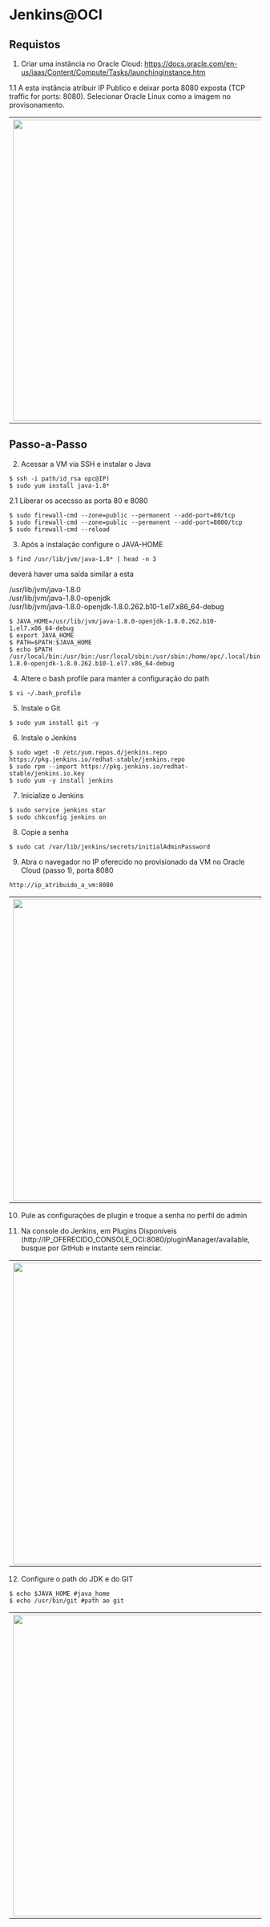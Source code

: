 # Jenkins@OCI


## Requistos
1. Criar uma instância no Oracle Cloud: https://docs.oracle.com/en-us/iaas/Content/Compute/Tasks/launchinginstance.htm <br>

1.1 A esta instância atribuir IP Publico e deixar porta 8080 exposta (TCP traffic for ports: 8080). Selecionar Oracle Linux como a imagem no provisonamento.


<table>
    <tbody>
        <tr>
        <th><img align="left" width="600" src="https://objectstorage.us-ashburn-1.oraclecloud.com/n/idsvh8rxij5e/b/imagens_git/o/Captura%20de%20tela%20de%202021-01-30%2015-51-53.png"/></th>
        </tr>
    </tbody>
</table>



## Passo-a-Passo
2. Acessar a VM via SSH e instalar o Java

```
$ ssh -i path/id_rsa opc@IP)
$ sudo yum install java-1.8*
```

2.1 Liberar os acecsso as porta 80 e 8080

```
$ sudo firewall-cmd --zone=public --permanent --add-port=80/tcp
$ sudo firewall-cmd --zone=public --permanent --add-port=8080/tcp
$ sudo firewall-cmd --reload
```

3. Após a instalação configure o JAVA-HOME

```
$ find /usr/lib/jvm/java-1.8* | head -n 3
```

deverá haver uma saída similar a esta


/usr/lib/jvm/java-1.8.0<br>
/usr/lib/jvm/java-1.8.0-openjdk<br>
/usr/lib/jvm/java-1.8.0-openjdk-1.8.0.262.b10-1.el7.x86_64-debug<br>

```
$ JAVA_HOME=/usr/lib/jvm/java-1.8.0-openjdk-1.8.0.262.b10-1.el7.x86_64-debug
$ export JAVA_HOME
$ PATH=$PATH:$JAVA_HOME
$ echo $PATH
/usr/local/bin:/usr/bin:/usr/local/sbin:/usr/sbin:/home/opc/.local/bin:/home/opc/bin:/usr/lib/jvm/java-1.8.0-openjdk-1.8.0.262.b10-1.el7.x86_64-debug
```

4. Altere o bash profile para manter a configuração do path

```
$ vi ~/.bash_profile 
```

5. Instale o Git

```
$ sudo yum install git -y
```

6. Instale o Jenkins

```
$ sudo wget -O /etc/yum.repos.d/jenkins.repo https://pkg.jenkins.io/redhat-stable/jenkins.repo
$ sudo rpm --import https://pkg.jenkins.io/redhat-stable/jenkins.io.key
$ sudo yum -y install jenkins
```

7. Inicialize o Jenkins

```
$ sudo service jenkins star
$ sudo chkconfig jenkins on
```

8. Copie a senha
```
$ sudo cat /var/lib/jenkins/secrets/initialAdminPassword
```

9. Abra o navegador no IP oferecido no provisionado da VM no Oracle Cloud (passo 1), porta 8080
```
http://ip_atribuido_a_vm:8080
```

<table>
    <tbody>
        <tr>
        <th><img align="left" width="600" src="https://objectstorage.us-ashburn-1.oraclecloud.com/n/idsvh8rxij5e/b/imagens_git/o/Captura%20de%20tela%20de%202021-01-30%2015-23-56.png"/></th>
        </tr>
    </tbody>
</table>


10. Pule as configurações de plugin e troque a senha no perfil do admin


11. Na console do Jenkins, em Plugins Disponíveis (http://IP_OFERECIDO_CONSOLE_OCI:8080/pluginManager/available, busque por GitHub e instante sem reinciar.

<table>
    <tbody>
        <tr>
        <th><img align="left" width="600" src="https://objectstorage.us-ashburn-1.oraclecloud.com/n/idsvh8rxij5e/b/imagens_git/o/Captura%20de%20tela%20de%202021-01-30%2016-32-01.png"/></th>
        </tr>
    </tbody>
</table>


12. Configure o path do JDK e do GIT

```
$ echo $JAVA_HOME #java_home
$ echo /usr/bin/git #path ao git
```

<table>
    <tbody>
        <tr>
        <th><img align="left" width="600" src="https://objectstorage.us-ashburn-1.oraclecloud.com/n/idsvh8rxij5e/b/imagens_git/o/Captura%20de%20tela%20de%202021-01-30%2017-17-39.png"/></th>
        </tr>
    </tbody>
</table>








  
